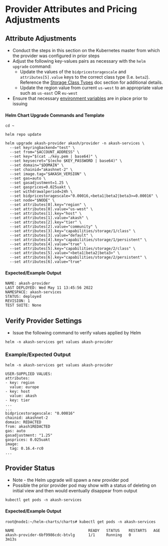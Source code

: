# Provider Attributes and Pricing Adjustments

## Attribute Adjustments

* Conduct the steps in this section on the Kubernetes master from which the provider was configured in prior steps
* Adjust the following key-values pairs as necessary with the `helm upgrade` command:
  * Update the values of the `bidpricestoragescale` and `attributes[5].value` keys to the correct class type (I.e. `beta2`).  Reference the [Storage Class Types](storage-class-types.md) doc section for additional details.
  * Update the region value from current `us-west` to an appropriate value such as `us-east` OR `eu-west`
* Ensure that necessary [environment variables](../akash-cloud-provider-build-with-helm-charts/step-6-provider-build-via-helm-chart.md) are in place prior to issuing

#### Helm Chart Upgrade Commands and Template

```
cd ~

helm repo update

helm upgrade akash-provider akash/provider -n akash-services \
  --set keyringbackend="test" \
  --set from="$ACCOUNT_ADDRESS" \
  --set key="$(cat ./key.pem | base64)" \
  --set keysecret="$(echo $KEY_PASSWORD | base64)" \
  --set domain="$DOMAIN" \
  --set chainid="akashnet-2" \
  --set image.tag="$AKASH_VERSION" \
  --set gas=auto \
  --set gasadjustment=1.25 \
  --set gasprices=0.025uakt \
  --set withdrawalperiod=24h \
  --set bidpricestoragescale="0.00016,<beta1|beta2|beta3>=0.00016" \
  --set node="$NODE" \
  --set attributes[0].key="region" \
  --set attributes[0].value="us-west" \
  --set attributes[1].key="host" \
  --set attributes[1].value="akash" \
  --set attributes[2].key="tier" \
  --set attributes[2].value="community" \
  --set attributes[3].key="capabilities/storage/1/class" \
  --set attributes[3].value="default" \
  --set attributes[4].key="capabilities/storage/1/persistent" \
  --set attributes[4].value="true" \
  --set attributes[5].key="capabilities/storage/2/class" \
  --set attributes[5].value="<beta1|beta2|beta3>" \
  --set attributes[6].key="capabilities/storage/2/persistent" \
  --set attributes[6].value="true"
```

#### Expected/Example Output

```
NAME: akash-provider
LAST DEPLOYED: Wed May 11 13:45:56 2022
NAMESPACE: akash-services
STATUS: deployed
REVISION: 1
TEST SUITE: None
```

## Verify Provider Settings

* Issue the following command to verify values applied by Helm&#x20;

```
helm -n akash-services get values akash-provider
```

### Example/Expected Output

```
helm -n akash-services get values akash-provider

USER-SUPPLIED VALUES:
attributes:
- key: region
  value: europe
- key: host
  value: akash
- key: tier
...
...
bidpricestoragescale: "0.00016"
chainid: akashnet-2
domain: REDACTED
from: akash1REDACTED
gas: auto
gasadjustment: "1.25"
gasprices: 0.025uakt
image:
  tag: 0.16.4-rc0
...
```

## Provider Status

* Note - the Helm upgrade will spawn a new provider pod
* Possible the prior provider pod may show with a status of deleting on initial view and then would eventually disappear from output

```
kubectl get pods -n akash-services
```

#### Expected/Example Output

```
root@node1:~/helm-charts/charts# kubectl get pods -n akash-services

NAME                                 READY   STATUS    RESTARTS   AGE
akash-provider-6bf9986cdc-btvlg      1/1     Running   0          3m13s
```
